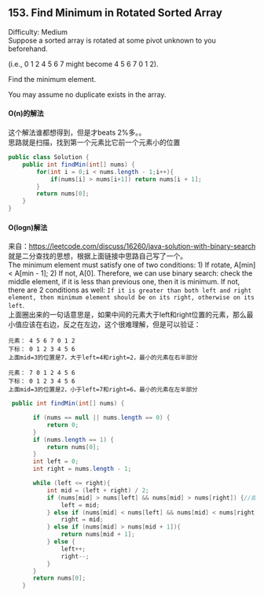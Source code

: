 ## 153. Find Minimum in Rotated Sorted Array 
Difficulty: Medium  
Suppose a sorted array is rotated at some pivot unknown to you beforehand.

(i.e., 0 1 2 4 5 6 7 might become 4 5 6 7 0 1 2).

Find the minimum element.

You may assume no duplicate exists in the array. 

#### O(n)的解法
这个解法谁都想得到，但是才beats 2%多。。  
思路就是扫描，找到第一个元素比它前一个元素小的位置  
```java
public class Solution {
    public int findMin(int[] nums) {
        for(int i = 0;i < nums.length - 1;i++){
            if(nums[i] > nums[i+1]) return nums[i + 1];
        }
        return nums[0];
    }
}
```

#### O(logn)解法
来自：https://leetcode.com/discuss/16260/java-solution-with-binary-search  
就是二分查找的思想，根据上面链接中思路自己写了一个。  
The minimum element must satisfy one of two conditions: 1) If rotate, A[min] < A[min - 1]; 2) If not, A[0]. Therefore, we can use binary search: check the middle element, if it is less than previous one, then it is minimum. If not, there are 2 conditions as well: `If it is greater than both left and right element, then minimum element should be on its right, otherwise on its left`.  
上面圈出来的一句话意思是，如果中间的元素大于left和right位置的元素，那么最小值应该在右边，反之在左边，这个很难理解，但是可以验证：  
```
元素： 4 5 6 7 0 1 2
下标： 0 1 2 3 4 5 6
上面mid=3的位置是7，大于left=4和right=2，最小的元素在右半部分

元素： 7 0 1 2 4 5 6
下标： 0 1 2 3 4 5 6
上面mid=3的位置是2，小于left=7和right=6，最小的元素在左半部分
```

```java
 public int findMin(int[] nums) {

       if (nums == null || nums.length == 0) {
           return 0;
       }
       if (nums.length == 1) {
           return nums[0];
       }
       int left = 0;
       int right = nums.length - 1;

       while (left <= right){
           int mid = (left + right) / 2;
           if (nums[mid] > nums[left] && nums[mid] > nums[right]) {//如果中间的元素大于left和right位置的元素,那么最小值应该在右边
               left = mid; 
           } else if (nums[mid] < nums[left] && nums[mid] < nums[right]) {//反之在左边
               right = mid;
           } else if (nums[mid] > nums[mid + 1]){
               return nums[mid + 1];
           } else {
               left++;
               right--;
           }
       }
       return nums[0];
    }
```